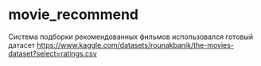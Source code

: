 # movie_recommend
Система подборки рекомендованных фильмов 
использовался готовый датасет
https://www.kaggle.com/datasets/rounakbanik/the-movies-dataset?select=ratings.csv
